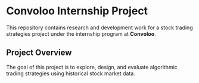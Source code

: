 # Convoloo Internship Project

This repository contains research and development work for a stock trading strategies project under the internship program at **Convoloo**.

## Project Overview

The goal of this project is to explore, design, and evaluate algorithmic trading strategies using historical stock market data. 

